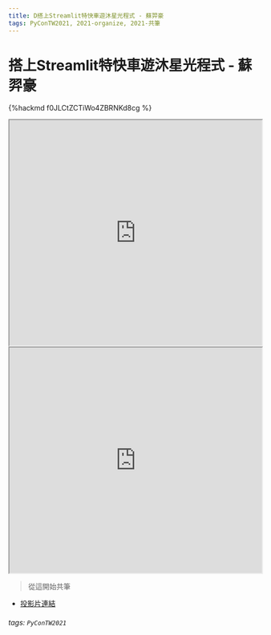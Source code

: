 ```yaml
---
title: D搭上Streamlit特快車遊沐星光程式 - 蘇羿豪
tags: PyConTW2021, 2021-organize, 2021-共筆
---
```


# 搭上Streamlit特快車遊沐星光程式 - 蘇羿豪

{%hackmd f0JLCtZCTiWo4ZBRNKd8cg %}

<iframe src="https://app.sli.do/event/yonvmbm9" height=450 width=100%></iframe>

<iframe src="https://wall.sli.do/event/yonvmbm9?section=e41eeff3-d023-49e3-a193-d21afc303a64" height=450 width=100%></iframe>

> 從這開始共筆
* [投影片連結](https://hackmd.io/@astrobackhacker/r1sEG3eeF)


###### tags: `PyConTW2021`